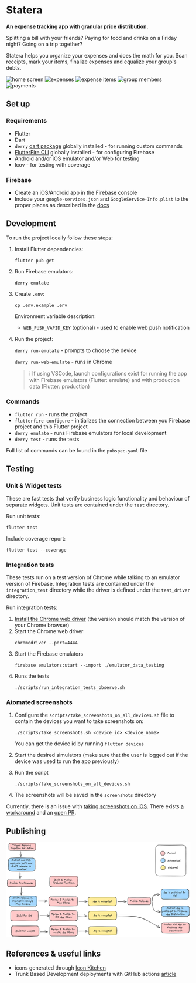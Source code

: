 # Statera

**An expense tracking app with granular price distribution.**

Splitting a bill with your friends?
Paying for food and drinks on a Friday night?
Going on a trip together?

Statera helps you organize your expenses and does the math for you. Scan receipts, mark your items, finalize expenses and equalize your group's debts.

<img 
    src="https://user-images.githubusercontent.com/25109066/231919733-32627768-36be-4f28-b32b-f79850817cd0.png" 
    alt="home screen" 
    width="200"
/>
<img 
    src="https://user-images.githubusercontent.com/25109066/231919806-5400754b-055e-4c67-af29-7f3d9b8892d8.png" 
    alt="expenses" 
    width="200"
/>
<img 
    src="https://user-images.githubusercontent.com/25109066/231919825-2c28c104-d4bd-4bff-866b-f1b16ae4be7b.png" 
    alt="expense items" 
    width="200"
/>
<img 
    src="https://user-images.githubusercontent.com/25109066/231919917-779a31a9-d1bd-45aa-bbab-d177b3cf1a93.png" 
    alt="group members" 
    width="200"
/>
<img 
    src="https://user-images.githubusercontent.com/25109066/231919927-f85e830f-c214-4daa-a1e6-21eb8f0bd789.png" 
    alt="payments" 
    width="200"
/>

## Set up

### Requirements
- Flutter
- Dart
- `derry` [dart package](https://pub.dev/packages/derry) globally installed - for running custom commands
- [FlutterFire CLI](https://firebase.flutter.dev/docs/cli/) globally installed - for configuring Firebase
- Android and/or iOS emulator and/or Web for testing
- lcov - for testing with coverage

### Firebase

- Create an iOS/Android app in the Firebase console
- Include your `google-services.json` and `GoogleService-Info.plist` to the proper places as described in the [docs](https://firebase.google.com/docs/flutter/setup?platform=android)

## Development

To run the project locally follow these steps:
1. Install Flutter dependencies:
    ```
    flutter pub get
    ```
2. Run Firebase emulators:
    ```
    derry emulate
    ```
3. Create `.env`:
    ```
    cp .env.example .env
    ```

    Environment variable description:
    - `WEB_PUSH_VAPID_KEY` (optional) - used to enable web push notification
4. Run the project:

    `derry run-emulate` - prompts to choose the device

    `derry run-web-emulate` - runs in Chrome

    > :information_source: If using VSCode, launch configurations exist for running the app with Firebase emulators (Flutter: emulate) and with production data (Flutter: production)

### Commands
- `flutter run` - runs the project
- `flutterfire configure` - initializes the connection between you Firebase project and this Flutter project
- `derry emulate` - runs Firebase emulators for local development
- `derry test` - runs the tests

Full list of commands can be found in the `pubspec.yaml` file

## Testing

### Unit & Widget tests

These are fast tests that verify business logic functionality and behaviour of separate widgets.
Unit tests are contained under the `test` directory. 

Run unit tests:
```
flutter test
```

Include coverage report:
```
flutter test --coverage
```

### Integration tests

These tests run on a test version of Chrome while talking to an emulator version of Firebase.
Integration tests are contained under the `integration_test` directory while the driver is defined under the `test_driver` directory.

Run integration tests:
1. [Install the Chrome web driver](https://chromedriver.chromium.org/getting-started) (the version should match the version of your Chrome browser)
2. Start the Chrome web driver
    ```
    chromedriver --port=4444
    ```
3. Start the Firebase emulators
    ```
    firebase emulators:start --import ./emulator_data_testing
    ```
4. Runs the tests
    ```
    ./scripts/run_integration_tests_observe.sh
    ```

### Atomated screenshots

1. Configure the `scripts/take_screenshots_on_all_devices.sh` file to contain the devices you want to take screenshots on:
    ```
    ./scripts/take_screenshots.sh <device_id> <device_name>
    ```
    You can get the device id by running `flutter devices`

2. Start the desired simulators (make sure that the user is logged out if the device was used to run the app previously)

3. Run the script
    ```
    ./scripts/take_screenshots_on_all_devices.sh
    ```
4. The screenshots will be saved in the `screenshots` directory


Currently, there is an issue with [taking screenshots on iOS](https://github.com/flutter/flutter/issues/51890). There exists [a workaround](https://github.com/flutter/flutter/issues/91668#issuecomment-1132381182) and an [open PR](https://github.com/flutter/flutter/pull/116539).

## Publishing

![publishing](./docs/publishing.png)

## References & useful links

- icons generated through [Icon Kitchen](https://icon.kitchen)
- Trunk Based Development deployments with GitHub actions [article](https://blog.jannikwempe.com/github-actions-trunk-based-development)